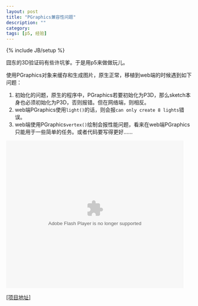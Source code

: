 ```yaml
---
layout: post
title: "PGraphics兼容性问题"
description: ""
category: 
tags: [p5, 经验]
---
```

{% include JB/setup %}

囧东的3D验证码有些许坑爹。于是用p5来做做玩儿。

使用PGraphics对象来缓存和生成图片，原生正常，移植到web端的时候遇到如下问题：

1. 初始化的问题，原生的程序中，PGraphics若要初始化为P3D，那么sketch本身也必须初始化为P3D，否则报错。但在网络端，则相反。
2. web端PGraphics使用`light()`的话，则会报`can only create 8 lights`错误。
3. web端使用PGraphics`vertex()`绘制会报性能问题，看来在web端PGraphics只能用于一些简单的任务。或者代码要写得更好……


<embed src="http://player.youku.com/player.php/sid/XNTAxODIxNTg0/v.swf" allowFullScreen="true" quality="high" width="480" height="400" align="middle" allowScriptAccess="always" type="application/x-shockwave-flash"></embed>

[[项目地址]](https://github.com/ipoly/validationCode)
